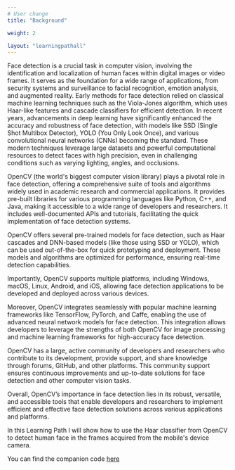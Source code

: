 ```yaml
---
# User change
title: "Background"

weight: 2

layout: "learningpathall"
---
```

Face detection is a crucial task in computer vision, involving the identification and localization of human faces within digital images or video frames. It serves as the foundation for a wide range of applications, from security systems and surveillance to facial recognition, emotion analysis, and augmented reality. Early methods for face detection relied on classical machine learning techniques such as the Viola-Jones algorithm, which uses Haar-like features and cascade classifiers for efficient detection. In recent years, advancements in deep learning have significantly enhanced the accuracy and robustness of face detection, with models like SSD (Single Shot Multibox Detector), YOLO (You Only Look Once), and various convolutional neural networks (CNNs) becoming the standard. These modern techniques leverage large datasets and powerful computational resources to detect faces with high precision, even in challenging conditions such as varying lighting, angles, and occlusions.

OpenCV (the world's biggest computer vision library) plays a pivotal role in face detection, offering a comprehensive suite of tools and algorithms widely used in academic research and commercial applications. It provides pre-built libraries for various programming languages like Python, C++, and Java, making it accessible to a wide range of developers and researchers. It includes well-documented APIs and tutorials, facilitating the quick implementation of face detection systems.

OpenCV offers several pre-trained models for face detection, such as Haar cascades and DNN-based models (like those using SSD or YOLO), which can be used out-of-the-box for quick prototyping and deployment. These models and algorithms are optimized for performance, ensuring real-time detection capabilities.

Importantly, OpenCV supports multiple platforms, including Windows, macOS, Linux, Android, and iOS, allowing face detection applications to be developed and deployed across various devices.

Moreover, OpenCV integrates seamlessly with popular machine learning frameworks like TensorFlow, PyTorch, and Caffe, enabling the use of advanced neural network models for face detection. This integration allows developers to leverage the strengths of both OpenCV for image processing and machine learning frameworks for high-accuracy face detection.

OpenCV has a large, active community of developers and researchers who contribute to its development, provide support, and share knowledge through forums, GitHub, and other platforms. This community support ensures continuous improvements and up-to-date solutions for face detection and other computer vision tasks.

Overall, OpenCV’s importance in face detection lies in its robust, versatile, and accessible tools that enable developers and researchers to implement efficient and effective face detection solutions across various applications and platforms.

In this Learning Path I will show how to use the Haar classifier from OpenCV to detect human face in the frames acquired from the mobile's device camera.

You can find the companion code [here](https://github.com/dawidborycki/Arm64OpenCVFaceDetection.git)